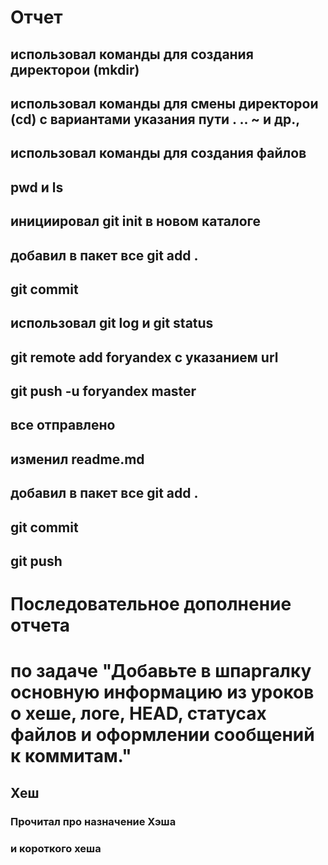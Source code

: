 # Отчет

## использовал команды для создания директорои (mkdir)
## использовал команды для смены директорои (cd) с вариантами указания пути . .. ~ и др., 
## использовал команды для создания файлов
## pwd и ls

## инициировал git init в новом каталоге
## добавил в пакет все git add .
## git commit
## использовал git log и git status

## git remote add foryandex с указанием url 
## git push -u foryandex master

## все отправлено

## изменил readme.md
## добавил в пакет все git add .
## git commit
## git push
 

# Последовательное дополнение отчета
# по задаче "Добавьте в шпаргалку основную информацию из уроков о хеше, логе, HEAD, статусах файлов и оформлении сообщений к коммитам."

## Хеш
### Прочитал про назначение Хэша 
### и короткого хеша